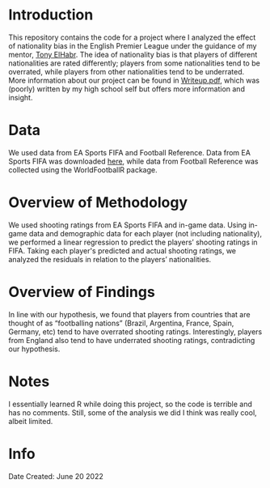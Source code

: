 # Introduction

This repository contains the code for a project where I analyzed the effect of nationality bias in the English Premier League under the guidance of my mentor, [Tony ElHabr](https://github.com/tonyelhabr). The idea of nationality bias is that players of different nationalities are rated differently; players from some nationalities tend to be overrated, while players from other nationalities tend to be underrated. More information about our project can be found in [Writeup.pdf](https://github.com/WillLankenau13/nationalityBias/blob/main/Writeup.pdf), which was (poorly) written by my high school self but offers more information and insight. 


# Data

We used data from EA Sports FIFA and Football Reference. Data from EA Sports FIFA was downloaded [here](https://www.kaggle.com/datasets/joebeachcapital/fifa-players), while data from Football Reference was collected using the WorldFootballR package. 


# Overview of Methodology

We used shooting ratings from EA Sports FIFA and in-game data. Using in-game data and demographic data for each player (not including nationality), we performed a linear regression to predict the players’ shooting ratings in FIFA. Taking each player's predicted and actual shooting ratings, we analyzed the residuals in relation to the players’ nationalities. 


# Overview of Findings

In line with our hypothesis, we found that players from countries that are thought of as “footballing nations” (Brazil, Argentina, France, Spain, Germany, etc) tend to have overrated shooting ratings. Interestingly, players from England also tend to have underrated shooting ratings, contradicting our hypothesis. 


# Notes

I essentially learned R while doing this project, so the code is terrible and has no comments. Still, some of the analysis we did I think was really cool, albeit limited. 


# Info

Date Created: June 20 2022

